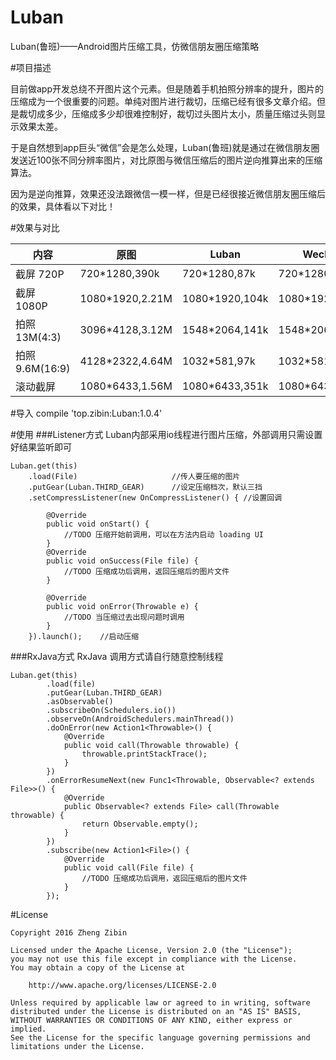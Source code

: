 # Luban
Luban(鲁班)——Android图片压缩工具，仿微信朋友圈压缩策略

#项目描述

目前做app开发总绕不开图片这个元素。但是随着手机拍照分辨率的提升，图片的压缩成为一个很重要的问题。单纯对图片进行裁切，压缩已经有很多文章介绍。但是裁切成多少，压缩成多少却很难控制好，裁切过头图片太小，质量压缩过头则显示效果太差。

于是自然想到app巨头“微信”会是怎么处理，Luban(鲁班)就是通过在微信朋友圈发送近100张不同分辨率图片，对比原图与微信压缩后的图片逆向推算出来的压缩算法。

因为是逆向推算，效果还没法跟微信一模一样，但是已经很接近微信朋友圈压缩后的效果，具体看以下对比！

#效果与对比

内容 | 原图 | Luban | Wechat
---|---|---|---
截屏 720P |720*1280,390k|720*1280,87k|720*1280,56k
截屏 1080P|1080*1920,2.21M|1080*1920,104k|1080*1920,112k
拍照 13M(4:3)|3096*4128,3.12M|1548*2064,141k|1548*2064,147k
拍照 9.6M(16:9)|4128*2322,4.64M|1032*581,97k|1032*581,74k
滚动截屏|1080*6433,1.56M|1080*6433,351k|1080*6433,482k

#导入
    compile 'top.zibin:Luban:1.0.4'
    
#使用
###Listener方式
Luban内部采用io线程进行图片压缩，外部调用只需设置好结果监听即可
    
    Luban.get(this)
        .load(File)                     //传人要压缩的图片
        .putGear(Luban.THIRD_GEAR)      //设定压缩档次，默认三挡
        .setCompressListener(new OnCompressListener() { //设置回调
        
            @Override
            public void onStart() {
                //TODO 压缩开始前调用，可以在方法内启动 loading UI
            }
            @Override
            public void onSuccess(File file) {
                //TODO 压缩成功后调用，返回压缩后的图片文件
            }
            
            @Override
            public void onError(Throwable e) {
                //TODO 当压缩过去出现问题时调用
            }
        }).launch();    //启动压缩
        
###RxJava方式
RxJava 调用方式请自行随意控制线程
    
    Luban.get(this)
            .load(file)
            .putGear(Luban.THIRD_GEAR)
            .asObservable()
            .subscribeOn(Schedulers.io())
            .observeOn(AndroidSchedulers.mainThread())
            .doOnError(new Action1<Throwable>() {
                @Override
                public void call(Throwable throwable) {
                    throwable.printStackTrace();
                }
            })
            .onErrorResumeNext(new Func1<Throwable, Observable<? extends File>>() {
                @Override
                public Observable<? extends File> call(Throwable throwable) {
                    return Observable.empty();
                }
            })
            .subscribe(new Action1<File>() {
                @Override
                public void call(File file) {
                    //TODO 压缩成功后调用，返回压缩后的图片文件
                }
            });

#License

    Copyright 2016 Zheng Zibin
    
    Licensed under the Apache License, Version 2.0 (the "License");
    you may not use this file except in compliance with the License.
    You may obtain a copy of the License at
    
        http://www.apache.org/licenses/LICENSE-2.0
    
    Unless required by applicable law or agreed to in writing, software
    distributed under the License is distributed on an "AS IS" BASIS,
    WITHOUT WARRANTIES OR CONDITIONS OF ANY KIND, either express or implied.
    See the License for the specific language governing permissions and
    limitations under the License.
